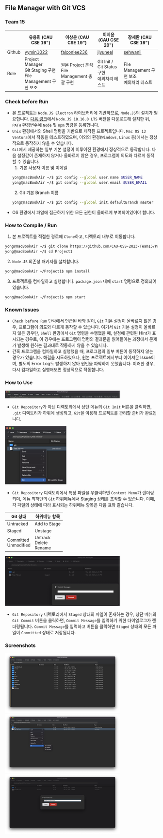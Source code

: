 ## File Manager with Git VCS

### Team 15

| | 유용민 (CAU CSE 19") | 이상윤 (CAU CSE 19") | 이지윤 (CAU CSE 20") | 장세환 (CAU CSE 19") |
|-|-|-|-|-|
| Github | [yymin1022](https://github.com/yymin1022) | [falconlee236](https://github.com/falconlee236) | [jiyuneel](https://github.com/jiyuneel) | [sehwanii](https://github.com/sehwanii) |
| Role  | Project Manager <br> Git Staging 구현 <br> File Management 구현 보조 | 원본 Project 분석 <br> File Management 총괄 구현 | Git Init / Git Status 구현 <br> 예외처리 테스트 | File Management 구현 보조 <br> 예외처리 테스트 |

### Check before Run

- 본 프로젝트는 `Node.JS Electron` 라이브러리에 기반하므로, `Node.JS`의 설치가 필요합니다. [다음 링크](https://nodejs.org/ko)에서
`Node.JS 18.16.0 LTS` 버전을 다운로드해 설치한 뒤, `PATH` 환경변수에 `Node` 및 `npm` 명령을 등록합니다.
- `Unix` 환경에서의 Shell 명령을 기반으로 제작된 프로젝트입니다. `Mac OS 13 Ventura`에서 작동을 테스트하였으며,
이외의 환경(`Windows`, `Linux` 등)에서는 정상적으로 동작하지 않을 수 있습니다.
- `Git`에서 제공하는 일부 기본 설정이 이루어진 환경에서 정상적으로 동작합니다. 다음 설정값이 존재하지 않거나 올바르지 않은 경우,
프로그램이 의도와 다르게 동작할 수 있습니다.
  1. 기본 사용자 이름 및 이메일
    ```bash
    yong@macBookAir ~/$ git config --global user.name $USER_NAME
    yong@macBookAir ~/$ git config --global user.email $USER_EMAIL
    ```
  2. Git 기본 Branch 이름
    ```bash
    yong@macBookAir ~/$ git config --global init.defaultBranch master
    ```
- OS 환경에서 파일에 접근하기 위한 모든 권한이 올바르게 부여되어있어야 합니다.

### How to Compile / Run
1. 본 프로젝트를 적절한 경로에 `Clone`하고, 디렉토리 내부로 이동합니다.
```bash
yong@macBookAir ~/$ git clone https://github.com/CAU-OSS-2023-Team15/Project-1 Project1
yong@macBookAir ~/$ cd Project1 
```

2. `Node.JS` 의존성 패키지를 설치합니다.
```bash
yong@macBookAir ~/Project1$ npm install
```

3. 프로젝트를 컴파일하고 실행합니다. `package.json` 내에 `start` 명령으로 정의되어있습니다.
```bash
yong@macBookAir ~/Project1$ npm start
```

### Known Issues
- `Check before Run` 단락에서 언급된 바와 같이, `Git` 기본 설정이 올바르지 않은 경우, 프로그램이 의도와 다르게 동작할 수 있습니다.
여기서 `Git` 기본 설정이 올바르지 않은 경우란, `Shell` 환경에서 `Git` 명령을 수행했을 때, 설정에 관련된 Hint가 표시되는 경우로,
이 경우에는 프로그램이 명령의 결과문을 읽어들이는 과정에서 문제가 발생해 원하는 결과대로 작동하지 않을 수 있습니다.
- 간혹 프로그램을 컴파일하고 실행했을 때, 프로그램의 일부 버튼이 동작하지 않는 경우가 있습니다. 해결을 시도하였으나,
원본 프로젝트에서부터 이어져온 Issue이며, 별도의 Error Log도 발생하지 않아 원인을 파악하지 못했습니다.
이러한 경우, 다시 컴파일하고 실행해보면 정상적으로 작동합니다.

### How to Use

<img src="README_Assets/Proj1_4.png" width="75%">

- `Git Repository`가 아닌 디렉토리에서 상단 메뉴의 `Git Init` 버튼을 클릭하면,
`.git` 디렉토리가 하위에 생성되고, `Git`을 이용해 프로젝트를 관리할 준비가 완료됩니다.

<img src="README_Assets/Proj1_5.png" width="40%">

- `Git Repository` 디렉토리에서 특정 파일을 우클릭하면 `Context Menu`가 렌더링되며,
메뉴 최하단의 `Git` 하위메뉴에서 Staging 상태를 조작할 수 있습니다. 이때, 각 파일의 상태에 따라
표시되는 하위메뉴 항목은 다음 표와 같습니다.

| Git 상태 | 하위메뉴 항목 |
|---------|-----------|
| Untracked | Add to Stage |
| Staged | Unstage |
| Committed <br> Unmodified | Untrack <br> Delete <br> Rename |

<img src="README_Assets/Proj1_6.png" width="75%">

- `Git Repository` 디렉토리에서 `Staged` 상태의 파일이 존재하는 경우,
상단 메뉴의 `Git Commit` 버튼을 클릭하면, `Commit Message`를 입력하기 위한
다이얼로그가 렌더링됩니다. `Commit Message`를 입력하고 버튼을 클릭하면 `Staged` 상태의
모든 파일이 `Committed` 상태로 저장됩니다.

### Screenshots

<img src="README_Assets/Proj1_1.png" width="75%">
<img src="README_Assets/Proj1_2.png" width="75%">
<img src="README_Assets/Proj1_3.png" width="75%">